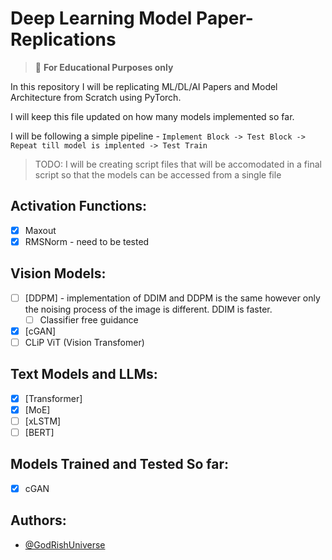 # Deep Learning Model Paper-Replications

>  📝  **For Educational Purposes only**

In this repository I will be replicating ML/DL/AI Papers and Model Architecture from Scratch using PyTorch.

I will keep this file updated on how many models implemented so far.

I will be following a simple pipeline - `Implement Block -> Test Block -> Repeat till model is implented -> Test Train`

> TODO: I will be creating script files that will be accomodated in a final script so that the models can be accessed from a single file

## Activation Functions:

* [X] Maxout
* [X] RMSNorm - need to be tested

## Vision Models:

* [ ] [DDPM] - implementation of DDIM and DDPM is the same however only the noising process of the image is different. DDIM is faster.
  * [ ] Classifier free guidance
* [X] [cGAN]
* [ ] CLiP ViT (Vision Transfomer)

## Text Models and LLMs:

* [X] [Transformer]
* [X] [MoE]
* [ ] [xLSTM]
* [ ] [BERT]

## Models Trained and Tested So far:

* [X] cGAN

## Authors:

- [@GodRishUniverse](https://github.com/GodRishUniverse)
